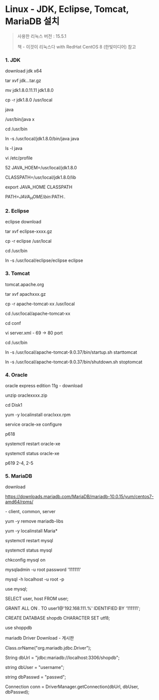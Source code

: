 # Linux - JDK, Eclipse, Tomcat, MariaDB 설치

> 사용한 리눅스 버전 : 15.5.1
>
> 책 - 이것이 리눅스다 with RedHat CentOS 8 (한빛미디어) 참고

### 1. JDK

download jdk x64

tar xvf jdk...tar.gz

mv jdk1.8.0.11.11 jdk1.8.0

cp -r jdk1.8.0 /usr/local

java

/usr/bin/java x

cd /usr/bin

ln -s /usr/local/jdk1.8.0/bin/java java

ls -l java



vi /etc/profile



52 JAVA_HOEM=/usr/local/jdk1.8.0

CLASSPATH=/usr/local/jdk1.8.0/lib

export JAVA_HOME CLASSPATH

PATH=$JAVA_HOME/bin:$PATH:.





### 2. Eclipse

eclipse download 

tar xvf eclipse-xxxx.gz

cp -r eclipse /usr/local

cd /usr/bin

ln -s /usr/local/eclipse/eclipse eclipse





### 3. Tomcat

tomcat.apache.org

tar xvf apachxxx.gz

cp -r apache-tomcat-xx /usr/local

cd /usr/local/apache-tomcat-xx

cd conf

vi server.xml - 69 -> 80 port

cd /usr/bin

ln -s /usr/local/apache-tomcat-9.0.37/bin/startup.sh starttomcat

ln -s /usr/local/apache-tomcat-9.0.37/bin/shutdown.sh stoptomcat





### 4. Oracle

oracle express edition 11g - download

unzip oraclexxxx.zip

cd Disk1

yum -y localinstall oraclxxx.rpm

service oracle-xe configure

p618 

systemctl restart oracle-xe

systemctl status oracle-xe

p619 2-4, 2-5





### 5. MariaDB

download

https://downloads.mariadb.com/MariaDB/mariadb-10.0.15/yum/centos7-amd64/rpms/

\- client, common, server



yum -y remove mariadb-libs

yum -y localinstall Maria*



systemctl restart mysql

systemctl status mysql

chkconfig mysql on



mysqladmin -u root password '111111'

mysql -h localhost  -u  root  -p

use mysql;

SELECT  user, host  FROM  user;

GRANT   ALL   ON   *.*  TO   user1@'192.168.111.%'  IDENTIFIED  BY  '111111';

CREATE   DATABASE   shopdb   CHARACTER   SET   utf8;

use   shoppdb



mariadb Driver Download - 게시판



Class.orName("org.mariadb.jdbc.Driver");

String dbUrl = "jdbc:mariadb://localhost:3306/shopdb";

string dbUser = "username";

string dbPasswd = "passwd";

Connection conn = DriverManager.getConnection(dbUrl, dbUser, dbPasswd);